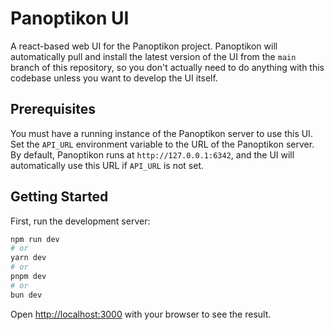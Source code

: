 # Panoptikon UI
A react-based web UI for the Panoptikon project.
Panoptikon will automatically pull and install the latest version of the UI from the `main` branch of this repository, so you don't actually need to do anything with this codebase unless you want to develop the UI itself.

## Prerequisites
You must have a running instance of the Panoptikon server to use this UI.
Set the `API_URL` environment variable to the URL of the Panoptikon server.
By default, Panoptikon runs at `http://127.0.0.1:6342`, and the UI will automatically use this URL if `API_URL` is not set.

## Getting Started

First, run the development server:

```bash
npm run dev
# or
yarn dev
# or
pnpm dev
# or
bun dev
```

Open [http://localhost:3000](http://localhost:3000) with your browser to see the result.